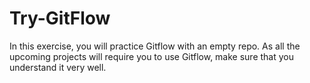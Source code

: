 # Try-GitFlow
In this exercise, you will practice Gitflow with an empty repo. As all the upcoming projects will require you to use Gitflow, make sure that you understand it very well.
